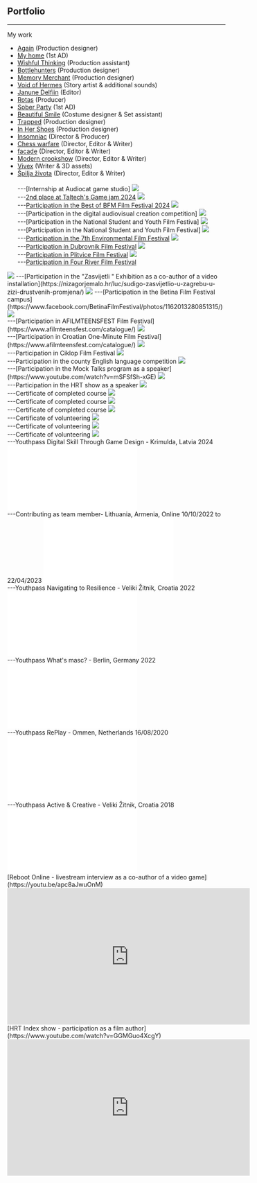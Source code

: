 ## Portfolio

---

My work
- [Again](https://www.youtube.com/watch?v=o29gU_QBBGI&feature=youtu.be) (Production designer)<br>
- [My home](https://youtu.be/cS_x376dsC8?si=AuRAI14Dt0YOnCvt) (1st AD)<br>
- [Wishful Thinking](https://youtu.be/XJX4BnBaTZw) (Production assistant)<br>
- [Bottlehunters](https://youtu.be/2V43MpLoJHU) (Production designer)<br>
- [Memory Merchant](https://www.youtube.com/watch?v=uzcvizV14P0) (Production designer)<br>
- [Void of Hermes](https://ron88.itch.io/voidofhermes) (Story artist & additional sounds)<br>
- [Janune Delfiin](https://youtu.be/i1NG0aJdnV0?si=S4cqvwcB_tprzyL4) (Editor)<br>
- [Rotas](https://youtu.be/hzT18iIWf90) (Producer)<br>
- [Sober Party](https://www.youtube.com/watch?v=twmHNhzuqF4) (1st AD)<br>
- [Beautiful Smile](https://www.youtube.com/watch?v=N8IANj_VjNY) (Costume designer & Set assistant)<br>
- [Trapped](https://youtu.be/iSeHwxlJarI) (Production designer)<br>
- [In Her Shoes](https://youtu.be/RZrH8InFeFQ) (Production designer)<br>
- [Insomniac](https://youtu.be/ouFNgFIdizs) (Director & Producer)<br>
- [Chess warfare](https://youtu.be/BknSIQ34q6o) (Director, Editor & Writer)<br>
- [facade](https://youtu.be/vJhwPj2xjGU) (Director, Editor & Writer)<br>
- [Modern crookshow](https://youtu.be/X1LhlHebvA8) (Director, Editor & Writer)<br>
- [Vivex](https://youtu.be/Rd9rjjJ9amo) (Writer & 3D assets)<br>
- [Špilja života](https://youtu.be/KARWocfbHIg) (Director, Editor & Writer) <br><br>
---[Internship at Audiocat game studio]
<img src="images/Audiocat.pdf?raw=true"/><br>
---[2nd place at Taltech's Game jam 2024](https://gamecamp.ituk.ee/jams/08dcca81-1c54-47d0-8eda-151aa7b1e956/games)
<img src="images/hermes.jpeg?raw=true"/><br>
---[Participation in the Best of BFM Film Festival 2024](https://www.tlu.ee/en/bfm/about-us/best-bfm)
<img src="images/sp1.jpg?raw=true"/><br>
---[Participation in the digital audiovisual creation competition]
<img src="images/sp2.jpg?raw=true"/><br>
---[Participation in the National Student and Youth Film Festiva]
<img src="images/PEFF_2023.jpg?raw=true"/><br>
---[Participation in the National Student and Youth Film Festival]
<img src="images/PEFF_2024.jpg?raw=true"/><br>
---[Participation in the 7th Environmental Film Festival](https://okolisnifestival.zelena-akcija.hr/program-2020/)
<img src="images/okolisni_filmski_festival.jpeg?raw=true"/><br>
---[Participation in Dubrovnik Film Festival](https://www.zagorje.com/clanak/vijesti/kratkometrazni-film-moderna-kuharica-dorje-cug-i-dee-vitas-iz-sudigo-a-plasirao-se-na-dubr)
<img src="images/duff.jpg?raw=true"/><br>
---[Participation in Plitvice Film Festival](https://www.facebook.com/watch/?v=509903089794936)
<img src="images/plitvice_film_festival.jpg?raw=true"/><br>
---[Participation in Four River Film Festival](https://frff.com.hr/extfiles/catalogues/ct2019.pdf)
<img src="images/frff.jpg?raw=true"/>
---[Participation in the "Zasvijetli " Exhibition as a co-author of a video installation](https://nizagorjemalo.hr/luc/sudigo-zasvijetlio-u-zagrebu-u-zizi-drustvenih-promjena/)
<img src="images/Zasvijetli.jpg?raw=true"/>
---[Participation in the Betina Film Festival campus](https://www.facebook.com/BetinaFilmFestival/photos/1162013280851315/)
<img src="images/Baff.jpg?raw=true"/><br>
---[Participation in AFILMTEENSFEST Film Festival](https://www.afilmteensfest.com/catalogue/)
<img src="images/teens.jpg?raw=true"/><br>
---[Participation in Croatian One-Minute Film Festival](https://www.afilmteensfest.com/catalogue/)
<img src="images/1mff.jpg?raw=true"/><br>
---Participation in Ciklop Film Festival
<img src="images/ciklop.png?raw=true"/><br>
---Participation in the county English language competition
<img src="images/engleski.jpg?raw=true"/><br>
---[Participation in the Mock Talks program as a speaker](https://www.youtube.com/watch?v=mSFSfSh-xGE)
<img src="images/ted_talk.jpg?raw=true"/><br>
---Participation in the HRT show as a speaker
<img src="images/radio.jpg?raw=true"/><br>
---Certificate of completed course
<img src="images/certifikat.jpg?raw=true"/><br>
---Certificate of completed course
<img src="images/blender_eng.jpg?raw=true"/><br>
---Certificate of completed course
<img src="images/film_certificate.jpg?raw=true"/><br>
---Certificate of volunteering
<img src="images/volontiranje.jpg?raw=true"/><br>
---Certificate of volunteering
<img src="images/poff2024.jpg?raw=true"/><br>
---Certificate of volunteering
  <img src="images/poff.jpg?raw=true"/><br>
---Youthpass Digital Skill Through Game Design - Krimulda, Latvia 2024
 <embed src="images/yp_latvia.pdf?raw=true"/><br>
---Contributing as team member- Lithuania, Armenia, Online 10/10/2022 to 22/04/2023
<embed src="images/yp_dt.pdf?raw=true"/><br>
---Youthpass Navigating to Resilience - Veliki Žitnik, Croatia 2022
<embed src="images/yp_zitnik_2022.pdf?raw=true"/><br>
---Youthpass What's masc? - Berlin, Germany 2022
<embed src="images/yp_berlin.pdf?raw=true"/><br>
---Youthpass RePlay - Ommen, Netherlands 16/08/2020
<embed src="images/yp_ommen.pdf?raw=true"/><br>
---Youthpass Active & Creative - Veliki Žitnik, Croatia 2018
<embed src="images/yp_zitnik.pdf?raw=true"/><br>
[Reboot Online - livestream interview as a co-author of a video game](https://youtu.be/apc8aJwuOnM)
<iframe width="560" height="315" src="https://www.youtube.com/embed/apc8aJwuOnM" title="YouTube video player" frameborder="0" allow="accelerometer; autoplay; clipboard-write; encrypted-media; gyroscope; picture-in-picture" allowfullscreen></iframe><br>
[HRT Index show - participation as a film author](https://www.youtube.com/watch?v=GGMGuo4XcgY)
<iframe width="560" height="315" src="https://www.youtube.com/embed/GGMGuo4XcgY" title="YouTube video player" frameborder="0" allow="accelerometer; autoplay; clipboard-write; encrypted-media; gyroscope; picture-in-picture" allowfullscreen></iframe>
<br>
